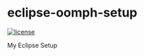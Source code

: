 # eclipse-oomph-setup
[![license](https://img.shields.io/github/license/mashape/apistatus.svg)](https://raw.githubusercontent.com/rajendarreddyj/eclipse-oomph-setup/master/LICENSE)

My Eclipse Setup 
